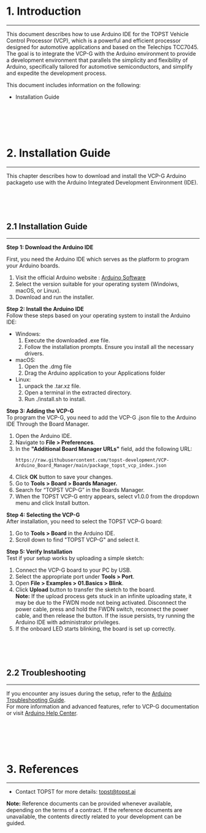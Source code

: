 # 1. Introduction
---
This document describes how to use Arduino IDE for the TOPST Vehicle Control Processor (VCP), which is a powerful and efficient processor designed for automotive applications and based on the Telechips TCC7045. The goal is to integrate the VCP-G with the Arduino environment to provide a development environment that parallels the simplicity and flexibility of Arduino, specifically tailored for automotive semiconductors, and simplify and expedite the development process.  

This document includes information on the following:  
- Installation Guide

</br></br></br></br>

# 2. Installation Guide
---
This chapter describes how to download and install the VCP-G Arduino packageto use with the Arduino Integrated Development Environment (IDE).

</br></br></br>

## 2.1 Installation Guide
---
**Step 1: Download the Arduino IDE**

First, you need the Arduino IDE which serves as the platform to program your Arduino boards.  
1. Visit the official Arduino website : [Arduino Software](https://www.arduino.cc/en/software)
2. Select the version suitable for your operating system (Windoiws, macOS, or Linux).
3. Download and run the installer.

**Step 2: Install the Arduino IDE**  
Follow these steps based on your operating system to install the Arduino IDE:  

- Windows:
    1. Execute the downloaded .exe file.
    2. Follow the installation prompts. Ensure you install all the necessary drivers.
- macOS:
    1. Open the .dmg file
    2. Drag the Arduino application to your Applications folder
- Linux:
    1. unpack the .tar.xz file.
    2. Open a terminal in the extracted directory.
    3. Run ./install.sh to install.

**Step 3: Adding the VCP-G**  
To program the VCP-G, you need to add the VCP-G .json file to the Arduino IDE Through the Board Manager.
1. Open the Arduino IDE.
2. Navigate to **File > Preferences**.
3. In the **"Additional Board Manager URLs"** field, add the following URL:
    ```
    https://raw.githubusercontent.com/topst-development/VCP-Arduino_Board_Manager/main/package_topst_vcp_index.json
    ```
4. Click **OK** button to save your changes.
5. Go to **Tools > Board > Boards Manager.**
6. Search for “TOPST VCP-G” in the Boards Manager.
7. When the TOPST VCP-G entry appears, select v1.0.0 from the dropdown menu and click Install button.

**Step 4: Selecting the VCP-G**  
After installation, you need to select the TOPST VCP-G board:  
1. Go to **Tools > Board** in the Arduino IDE.
2. Scroll down to find "TOPST VCP-G" and select it.

**Step 5: Verify Installation**  
Test if your setup works by uploading a simple sketch:
1. Connect the VCP-G board to your PC by USB.
2. Select the appropriate port under **Tools > Port**.
3.	Open **File > Examples > 01.Basics > Blink**.
4.	Click **Upload** button to transfer the sketch to the board.  
    **Note:** If the upload process gets stuck in an infinite uploading state, it may be due to the FWDN mode not being activated. Disconnect the power cable, press and hold the FWDN switch, reconnect the power cable, and then release the button. If the issue persists, try running the Arduino IDE with administrator privileges.
5.	If the onboard LED starts blinking, the board is set up correctly.

</br></br></br>

## 2.2 Troubleshooting
---
If you encounter any issues during the setup, refer to the [Arduino Troubleshooting Guide](https://www.arduino.cc/en/Guide/Troubleshooting).  
For more information and advanced features, refer to VCP-G documentation or visit [Arduino Help Center](https://support.arduino.cc/hc/en-us).

</br></br></br></br>

# 3. References
---
- Contact TOPST for more details: topst@topst.ai

**Note:** Reference documents can be provided whenever available, depending on the terms of a contract. If the reference
documents are unavailable, the contents directly related to your development can be guided.

